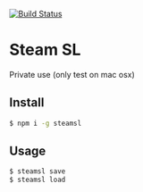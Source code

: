 [![Build Status](https://travis-ci.org/DavidKk/steamsl.svg?branch=master)](https://travis-ci.org/DavidKk/steamsl)

# Steam SL

Private use (only test on mac osx)

## Install

```bash
$ npm i -g steamsl
```

## Usage

```bash
$ steamsl save
$ steamsl load
```
